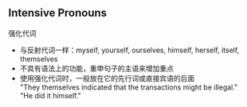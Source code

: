 ## Intensive Pronouns
强化代词
* 与反射代词一样：myself, yourself, ourselves, himself, herself, itself, themselves
* 不具有语法上的功能，重申句子的主语来增加重点
* 使用强化代词时，一般放在它的先行词或直接宾语的后面  
"They themselves indicated that the transactions might be illegal."  
"He did it himself."  